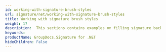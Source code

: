 ```yaml
---
id: working-with-signature-brush-styles
url: signature/net/working-with-signature-brush-styles
title: Working with signature brush styles
weight: 17
description:  This sections contains examples on filling signature background with different brush styles
keywords: 
productName: GroupDocs.Signature for .NET
hideChildren: False
---
```

